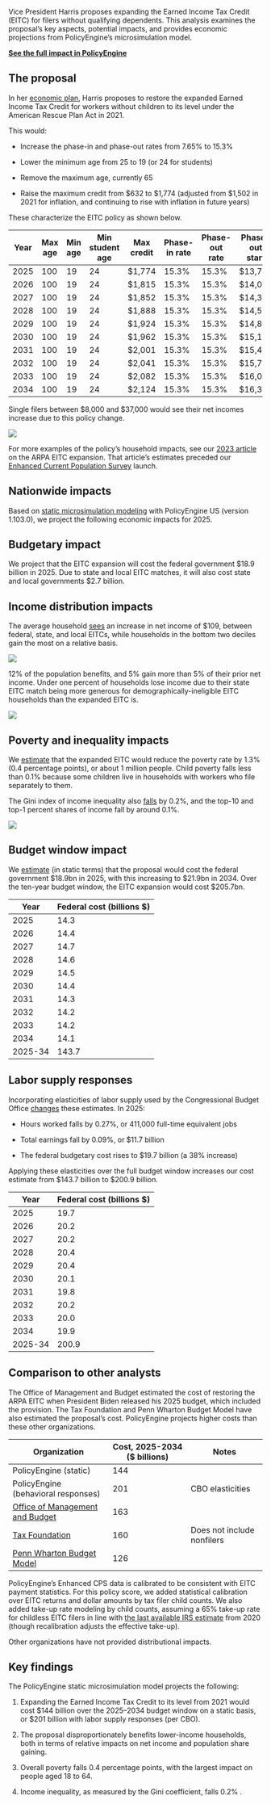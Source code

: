 Vice President Harris proposes expanding the Earned Income Tax Credit (EITC) for filers without qualifying dependents. This analysis examines the proposal’s key aspects, potential impacts, and provides economic projections from PolicyEngine’s microsimulation model.

[**See the full impact in PolicyEngine**](https://policyengine.org/us/policy?focus=policyOutput.policyBreakdown&reform=67696&region=enhanced_us&timePeriod=2025&baseline=2&household=47732)

## The proposal

In her [economic plan](https://kamalaharris.com/wp-content/uploads/2024/09/Policy_Book_Economic-Opportunity.pdf#page=13), Harris proposes to restore the expanded Earned Income Tax Credit for workers without children to its level under the American Rescue Plan Act in 2021.

This would:

- Increase the phase-in and phase-out rates from 7.65% to 15.3%

- Lower the minimum age from 25 to 19 (or 24 for students)

- Remove the maximum age, currently 65

- Raise the maximum credit from $632 to $1,774 (adjusted from $1,502 in 2021 for inflation, and continuing to rise with inflation in future years)

These characterize the EITC policy as shown below.

| Year | Max age | Min age | Min student age | Max credit | Phase-in rate | Phase-out rate | Phase-out start |
| ---- | ------- | ------- | --------------- | ---------- | ------------- | -------------- | --------------- |
| 2025 | 100     | 19      | 24              | $1,774     | 15.3%         | 15.3%          | $13,706         |
| 2026 | 100     | 19      | 24              | $1,815     | 15.3%         | 15.3%          | $14,022         |
| 2027 | 100     | 19      | 24              | $1,852     | 15.3%         | 15.3%          | $14,306         |
| 2028 | 100     | 19      | 24              | $1,888     | 15.3%         | 15.3%          | $14,582         |
| 2029 | 100     | 19      | 24              | $1,924     | 15.3%         | 15.3%          | $14,858         |
| 2030 | 100     | 19      | 24              | $1,962     | 15.3%         | 15.3%          | $15,150         |
| 2031 | 100     | 19      | 24              | $2,001     | 15.3%         | 15.3%          | $15,450         |
| 2032 | 100     | 19      | 24              | $2,041     | 15.3%         | 15.3%          | $15,758         |
| 2033 | 100     | 19      | 24              | $2,082     | 15.3%         | 15.3%          | $16,074         |
| 2034 | 100     | 19      | 24              | $2,124     | 15.3%         | 15.3%          | $16,398         |

Single filers between $8,000 and $37,000 would see their net incomes increase due to this policy change.

![](https://cdn-images-1.medium.com/max/3044/0*rozC7JqH_bOzaUD_)

For more examples of the policy’s household impacts, see our [2023 article](https://policyengine.org/us/research/restoring-arpa-eitc) on the ARPA EITC expansion. That article’s estimates preceded our [Enhanced Current Population Survey](https://policyengine.org/us/research/enhanced-cps-beta) launch.

## Nationwide impacts

Based on [static microsimulation modeling](https://policyengine.org/us/policy?focus=policyOutput.policyBreakdown&reform=67696&region=enhanced_us&timePeriod=2025&baseline=2&household=47732) with PolicyEngine US (version 1.103.0), we project the following economic impacts for 2025.

## Budgetary impact

We project that the EITC expansion will cost the federal government $18.9 billion in 2025. Due to state and local EITC matches, it will also cost state and local governments $2.7 billion.

## Income distribution impacts

The average household [sees](https://policyengine.org/us/policy?focus=policyOutput.distributionalImpact.incomeDecile.relative&reform=67064&region=enhanced_us&timePeriod=2025&baseline=2&household=47732) an increase in net income of $109, between federal, state, and local EITCs, while households in the bottom two deciles gain the most on a relative basis.

![](https://cdn-images-1.medium.com/max/3152/0*r6VvrLKiMIAkn9jx)

12% of the population benefits, and 5% gain more than 5% of their prior net income. Under one percent of households lose income due to their state EITC match being more generous for demographically-ineligible EITC households than the expanded EITC is.

![](https://cdn-images-1.medium.com/max/3200/0*s42zWiiXqimZLITE)

## Poverty and inequality impacts

We [estimate](https://policyengine.org/us/policy?focus=policyOutput.povertyImpact.regular.byAge&reform=67696&region=enhanced_us&timePeriod=2025&baseline=2) that the expanded EITC would reduce the poverty rate by 1.3% (0.4 percentage points), or about 1 million people. Child poverty falls less than 0.1% because some children live in households with workers who file separately to them.

The Gini index of income inequality also [falls](https://policyengine.org/us/policy?focus=policyOutput.inequalityImpact&reform=67696&region=enhanced_us&timePeriod=2025&baseline=2) by 0.2%, and the top-10 and top-1 percent shares of income fall by around 0.1%.

![](https://cdn-images-1.medium.com/max/3196/0*AeI48oVouiLsbEg-)

## Budget window impact

We [estimate](https://colab.research.google.com/drive/1uf-gmlWPDCasV6KP68M2165wGLqjDf8m#scrollTo=fKBzuOkw9i8n) (in static terms) that the proposal would cost the federal government $18.9bn in 2025, with this increasing to $21.9bn in 2034. Over the ten-year budget window, the EITC expansion would cost $205.7bn.

| Year    | Federal cost (billions $) |
| ------- | ------------------------- |
| 2025    | 14.3                      |
| 2026    | 14.4                      |
| 2027    | 14.7                      |
| 2028    | 14.6                      |
| 2029    | 14.5                      |
| 2030    | 14.4                      |
| 2031    | 14.3                      |
| 2032    | 14.2                      |
| 2033    | 14.2                      |
| 2034    | 14.1                      |
| 2025-34 | 143.7                     |

## Labor supply responses

Incorporating elasticities of labor supply used by the Congressional Budget Office [changes](https://policyengine.org/us/policy?focus=policyOutput.laborSupplyImpact.hours&reform=67706&region=enhanced_us&timePeriod=2025&baseline=2) these estimates. In 2025:

- Hours worked falls by 0.27%, or 411,000 full-time equivalent jobs

- Total earnings fall by 0.09%, or $11.7 billion

- The federal budgetary cost rises to $19.7 billion (a 38% increase)

Applying these elasticities over the full budget window increases our cost estimate from $143.7 billion to $200.9 billion.

| Year    | Federal cost (billions $) |
| ------- | ------------------------- |
| 2025    | 19.7                      |
| 2026    | 20.2                      |
| 2027    | 20.2                      |
| 2028    | 20.4                      |
| 2029    | 20.4                      |
| 2030    | 20.1                      |
| 2031    | 19.8                      |
| 2032    | 20.2                      |
| 2033    | 20.0                      |
| 2034    | 19.9                      |
| 2025-34 | 200.9                     |

## Comparison to other analysts

The Office of Management and Budget estimated the cost of restoring the ARPA EITC when President Biden released his 2025 budget, which included the provision. The Tax Foundation and Penn Wharton Budget Model have also estimated the proposal’s cost. PolicyEngine projects higher costs than these other organizations.

| Organization                                                                                                                                               | Cost, 2025-2034 ($ billions) | Notes                      |
| ---------------------------------------------------------------------------------------------------------------------------------------------------------- | ---------------------------- | -------------------------- |
| PolicyEngine (static)                                                                                                                                      | 144                          |                            |
| PolicyEngine (behavioral responses)                                                                                                                        | 201                          | CBO elasticities           |
| [Office of Management and Budget](https://www.whitehouse.gov/wp-content/uploads/2024/03/budget_fy2025.pdf#page=150)                                        | 163                          |                            |
| [Tax Foundation](https://taxfoundation.org/research/all/federal/kamala-harris-tax-plan-2024/)                                                              | 160                          | Does not include nonfilers |
| [Penn Wharton Budget Model](https://budgetmodel.wharton.upenn.edu/estimates/2024/8/20/harris-campaign-revenue-effects-of-ctc-eitc-and-aca-premium-subsidy) | 126                          |                            |

PolicyEngine’s Enhanced CPS data is calibrated to be consistent with EITC payment statistics. For this policy score, we added statistical calibration over EITC returns and dollar amounts by tax filer child counts. We also added take-up rate modeling by child counts, assuming a 65% take-up rate for childless EITC filers in line with [the last available IRS estimate](https://www.taxpayeradvocate.irs.gov/wp-content/uploads/2020/08/JRC20_Volume3.pdf#page=62) from 2020 (though recalibration adjusts the effective take-up).

Other organizations have not provided distributional impacts.

## Key findings

The PolicyEngine static microsimulation model projects the following:

1. Expanding the Earned Income Tax Credit to its level from 2021 would cost $144 billion over the 2025–2034 budget window on a static basis, or $201 billion with labor supply responses (per CBO).

2. The proposal disproportionately benefits lower-income households, both in terms of relative impacts on net income and population share gaining.

3. Overall poverty falls 0.4 percentage points, with the largest impact on people aged 18 to 64.

4. Income inequality, as measured by the Gini coefficient, falls 0.2% .
